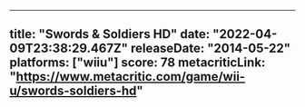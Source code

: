 
---
title: "Swords & Soldiers HD"
date: "2022-04-09T23:38:29.467Z"
releaseDate: "2014-05-22"
platforms: ["wiiu"]
score: 78
metacriticLink: "https://www.metacritic.com/game/wii-u/swords-soldiers-hd"
---
